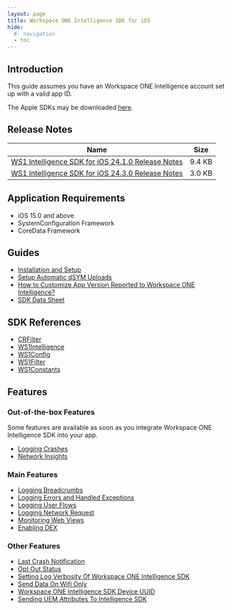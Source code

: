 ```yaml
---
layout: page
title: Workspace ONE Intelligence SDK for iOS
hide:
  #- navigation
  - toc
---
```


## Introduction

This guide assumes you have an Workspace ONE Intelligence account set up with a valid app ID.

The Apple SDKs may be downloaded [here](../index.md#sdk-downloads).

## Release Notes

| Name | Size |
| --- | --- |
| [WS1 Intelligence SDK for iOS 24.1.0 Release Notes](../guides/WS1-Intelligence-SDK-for-iOS-24.1.0-Release-Notes.pdf) | 9.4 KB |
| [WS1 Intelligence SDK for iOS 24.3.0 Release Notes](../guides/WS1-Intelligence-SDK-for-iOS-24.3.0-Release-Notes.pdf) | 3.0 KB |

## Application Requirements

- iOS 15.0 and above.
- SystemConfiguration Framework
- CoreData Framework

## Guides

- [Installation and Setup](install-ios.md)
- [Setup Automatic dSYM Uploads](install-ios.md#setup-automatic-dsym-uploads)
- [How to Customize App Version Reported to Workspace ONE Intelligence?](ios-custom-version.md)
- [SDK Data Sheet](https://docs.omnissa.com/bundle/WS1Intelligence/page/IntelExpMngtDefMobileIntelligenceSDK.html)

## SDK References

- [CRFilter](crfilter.md)
- [WS1Intelligence](ws1intelligence.md)
- [WS1Config](ws1config.md)
- [WS1Filter](ws1filter.md)
- [WS1Constants](ws1constants.md)

## Features

### Out-of-the-box Features

Some features are available as soon as you integrate Workspace ONE Intelligence SDK into your app.

- [Logging Crashes](ios-crash.md)
- [Network Insights](ios-apm.md)

### Main Features

- [Logging Breadcrumbs](ws1intelligence.md#logging-breadcrumbs)
- [Logging Errors and Handled Exceptions](ws1intelligence.md#logging-errors-and-handled-exceptions)
- [Logging User Flows](ws1intelligence.md#logging-user-flows)
- [Logging Network Request](ws1intelligence.md#logging-network-request)
- [Monitoring Web Views](ws1config.md#monitoring-web-views)
- [Enabling DEX](ws1config.md#dex-configuration)

### Other Features

- [Last Crash Notification](ws1constants.md#last-crash-notification)
- [Opt Out Status](ws1intelligence.md#opt-out-status)
- [Setting Log Verbosity Of Workspace ONE Intelligence SDK](ws1intelligence.md#setting-log-verbosity-of-workspace-one-intelligence-sdk)
- [Send Data On Wifi Only](ws1config.md#send-data-on-wifi-only)
- [Workspace ONE Intelligence SDK Device UUID](ws1intelligence.md#workspace-one-intelligence-sdk-device-uuid)
- [Sending UEM Attributes To Intelligence SDK](ios-integrate-ws1sdk.md)